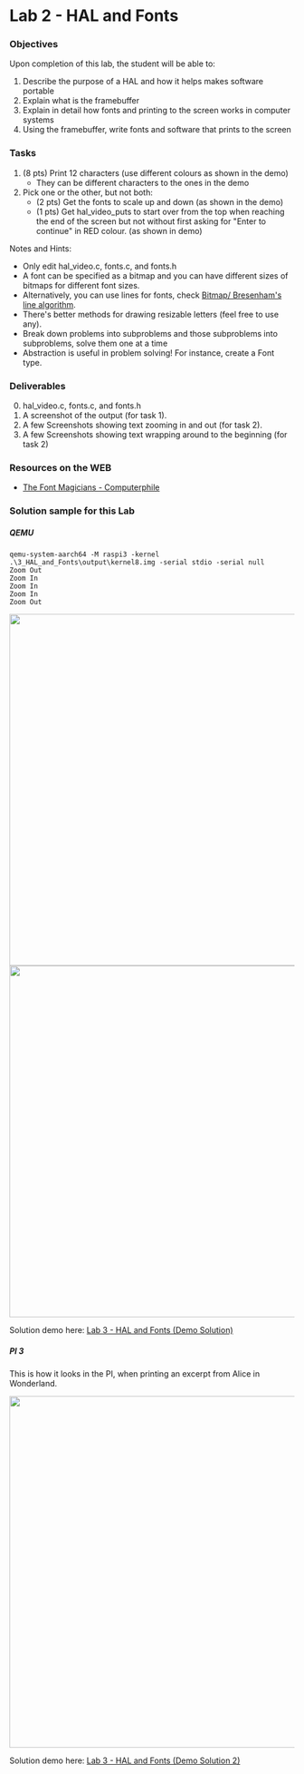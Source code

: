 # Lab 2 - HAL and Fonts

### Objectives
Upon completion of this lab, the student will be able to:

1. Describe the purpose of a HAL and how it helps makes software portable
2. Explain what is the framebuffer
3. Explain in detail how fonts and printing to the screen works in computer systems
4. Using the framebuffer, write fonts and software that prints to the screen

### Tasks
1. (8 pts) Print 12 characters (use different colours as shown in the demo)
    - They can be different characters to the ones in the demo
2. Pick one or the other, but not both:
    - (2 pts) Get the fonts to scale up and down (as shown in the demo)
    - (1 pts) Get hal_video_puts to start over from the top when reaching the end of the screen but not without first asking for "Enter to continue" in RED colour. (as shown in demo)


Notes and Hints:
- Only edit hal_video.c, fonts.c, and fonts.h
- A font can be specified as a bitmap and you can have different sizes of bitmaps for different
      font sizes.
- Alternatively, you can use lines for fonts, check [Bitmap/ Bresenham's line algorithm](https://rosettacode.org/wiki/Bitmap/Bresenham%27s_line_algorithm#C).
- There's better methods for drawing resizable letters (feel free to use any).
- Break down problems into subproblems and those subproblems into subproblems, solve them one at a time
- Abstraction is useful in problem solving! For instance, create a Font type.


### Deliverables
0. hal_video.c, fonts.c, and fonts.h
1. A screenshot of the output (for task 1).
2. A few Screenshots showing text zooming in and out (for task 2).
3. A few Screenshots showing text wrapping around to the beginning (for task 2)


### Resources on the WEB
- [The Font Magicians - Computerphile](https://www.youtube.com/watch?v=jAdspOtgciQ)


### Solution sample for this Lab
##### QEMU
```ba)sh
qemu-system-aarch64 -M raspi3 -kernel .\3_HAL_and_Fonts\output\kernel8.img -serial stdio -serial null            
Zoom Out
Zoom In
Zoom In
Zoom In
Zoom Out
```

<img src="https://github.com/rromanotero/os_labs/blob/master/2_HAL_and_Fonts/images/lab_solution.png" width="620"/>
<img src="https://github.com/rromanotero/os_labs/blob/master/2_HAL_and_Fonts/images/lab_solution_2.png" width="620"/>

Solution demo here: [Lab 3 - HAL and Fonts (Demo Solution)](https://youtu.be/Hc10FpHZZhk)

##### PI 3

This is how it looks in the PI, when printing an excerpt from Alice in Wonderland.

<img src="https://github.com/rromanotero/os_labs/blob/master/2_HAL_and_Fonts/images/lab_solution_pi.jpg" width="620"/>

Solution demo here: [Lab 3 - HAL and Fonts (Demo Solution 2)](https://youtu.be/zghl6RQ6Fqo)
